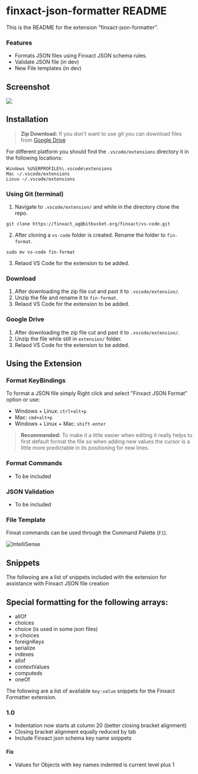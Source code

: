 # finxact-json-formatter README

This is the README for the extension "finxact-json-formatter".

### Features
- Formats JSON files using Finxact JSON schema rules.
- Validate JSON file (in dev)
- New File templates (in dev) 

## Screenshot
![](https://drive.google.com/uc?export=view&id=1N4oDMsDjzcSXV0vv6lk0AlxeFSkH7HA4)

## Installation

> **Zip Download:** If you don't want to use git you can download files from [Google Drive](https://drive.google.com/drive/folders/13y3dKEXJE0sE4aGEdUZL8Iq0bGY5hopx?usp=sharing)

For different platform you should find the `.vscode/extensions` directory it in the following locations:
```
Windows %USERPROFILE%\.vscode\extensions
Mac ~/.vscode/extensions
Linux ~/.vscode/extensions
```

### Using Git (terminal)
1. Navigate to `.vscode/extension/` and while in the directory clone the repo.
```
git clone https://finxact_ag@bitbucket.org/finxact/vs-code.git
```
2. After cloning a `vs-code` folder is created. Rename the folder to `fin-format`.
```
sudo mv vs-code fin-format
```
3. Relaod VS Code for the extension to be added.


### Download
1. After downloading the zip file cut and past it to `.vscode/extension/`.
2. Unzip the file and rename it to `fin-format`.
3. Relaod VS Code for the extension to be added.

### Google Drive
1. After downloading the zip file cut and past it to `.vscode/extension/`.
2. Unzip the file while still in `extension/` folder.
3. Relaod VS Code for the extension to be added.

## Using the Extension

### Format KeyBindings
To format a JSON file simply Right click and select "Finxact JSON Format" option or use:

- Windows + Linux: `ctrl+alt+p`
- Mac: `cmd+alt+p`
- Windows + Linux + Mac: `shift-enter`

> **Recommended:** To make it a little easier when editing it really helps to first default format the file so when adding new values the cursor is a little more predictable in its positioning for new lines.

### Format Commands
- To be included


### JSON Validation
- To be included

### File Template

Finxat commands can be used through the Command Palette (`F1`).

![IntelliSense](https://drive.google.com/uc?export=view&id=1zG2ezmvYBd9r4ikbdaM12Vzv6V1IloG1)


## Snippets
The follwoing are a list of snippets included with the extension for assistance with Finxact JSON file creation

## Special formatting for the following arrays:

- allOf
- choices
- choice (is used in some json files)
- x-choices
- foreignKeys
- serialize
- indexes
- allof
- contextValues
- computeds
- oneOf

The following are a list of available `key:value` snippets for the Finxact Formatter extension.


### 1.0
- Indentation now starts at column 20 (better closing bracket alignment)
- Closing bracket alignment equally reduced by tab
- Include Finxact json schema key name snippets
#### Fix
- Values for Objects with key names indented is current level plus 1 